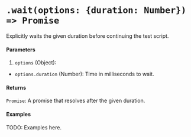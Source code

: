 # `.wait(options: {duration: Number}) => Promise`

Explicitly waits the given duration before continuing the test script.

#### Parameters

1. `options` (Object):
  - `options.duration` (Number): Time in milliseconds to wait.

#### Returns

`Promise`: A promise that resolves after the given duration.

#### Examples

TODO: Examples here.
